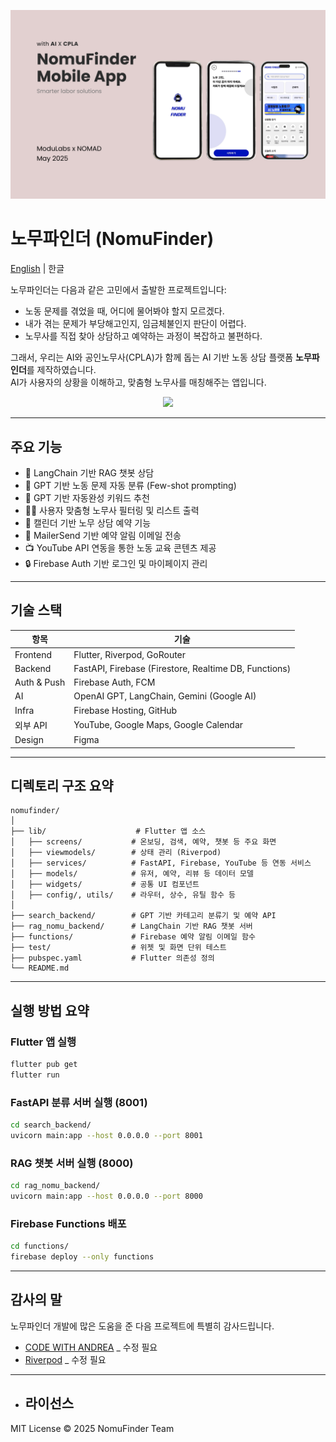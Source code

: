 <p align="center">
  <img src="https://github.com/Whatthe-we/nomufinder_project/blob/main/assets/images/README_1.png?raw=true" width="800">
</p>

# 노무파인더 (NomuFinder)

[English](README.md) | 한글

노무파인더는 다음과 같은 고민에서 출발한 프로젝트입니다:

* 노동 문제를 겪었을 때, 어디에 물어봐야 할지 모르겠다.
* 내가 겪는 문제가 부당해고인지, 임금체불인지 판단이 어렵다.
* 노무사를 직접 찾아 상담하고 예약하는 과정이 복잡하고 불편하다.

그래서,
우리는 AI와 공인노무사(CPLA)가 함께 돕는 AI 기반 노동 상담 플랫폼 **노무파인더**를 제작하였습니다.  
AI가 사용자의 상황을 이해하고, 맞춤형 노무사를 매칭해주는 앱입니다.

<p align="center">
    <img src="https://github.com/mycalls/applimode-examples/blob/main/assets/am-preview-480p-10f-240829.gif?raw=true" width="320">
</p>

---

## 주요 기능
- 💬 LangChain 기반 RAG 챗봇 상담
- 🤖 GPT 기반 노동 문제 자동 분류 (Few-shot prompting)
- 🧠 GPT 기반 자동완성 키워드 추천
- 👨‍⚖️ 사용자 맞춤형 노무사 필터링 및 리스트 출력
- 📆 캘린더 기반 노무 상담 예약 기능
- 📩 MailerSend 기반 예약 알림 이메일 전송
- 📺 YouTube API 연동을 통한 노동 교육 콘텐츠 제공
- 🔒 Firebase Auth 기반 로그인 및 마이페이지 관리

---

## 기술 스택

| 항목 | 기술 |
|------|-----------|
|    Frontend    |    Flutter, Riverpod, GoRouter    |
| Backend | FastAPI, Firebase (Firestore, Realtime DB, Functions) |
| Auth & Push | Firebase Auth, FCM |
| AI | OpenAI GPT, LangChain, Gemini (Google AI) |
| Infra | Firebase Hosting, GitHub |
| 외부 API | YouTube, Google Maps, Google Calendar |
| Design | Figma |

---

## 디렉토리 구조 요약

```
nomufinder/
│
├── lib/                    # Flutter 앱 소스
│   ├── screens/           # 온보딩, 검색, 예약, 챗봇 등 주요 화면
│   ├── viewmodels/        # 상태 관리 (Riverpod)
│   ├── services/          # FastAPI, Firebase, YouTube 등 연동 서비스
│   ├── models/            # 유저, 예약, 리뷰 등 데이터 모델
│   ├── widgets/           # 공통 UI 컴포넌트
│   ├── config/, utils/    # 라우터, 상수, 유틸 함수 등
│
├── search_backend/        # GPT 기반 카테고리 분류기 및 예약 API
├── rag_nomu_backend/      # LangChain 기반 RAG 챗봇 서버
├── functions/             # Firebase 예약 알림 이메일 함수
├── test/                  # 위젯 및 화면 단위 테스트
├── pubspec.yaml           # Flutter 의존성 정의
└── README.md
```

---

## 실행 방법 요약
### Flutter 앱 실행

```bash
flutter pub get
flutter run
```

### FastAPI 분류 서버 실행 (8001)

```bash
cd search_backend/
uvicorn main:app --host 0.0.0.0 --port 8001
```

### RAG 챗봇 서버 실행 (8000)

```bash
cd rag_nomu_backend/
uvicorn main:app --host 0.0.0.0 --port 8000
```

### Firebase Functions 배포

```bash
cd functions/
firebase deploy --only functions
```

---

## 감사의 말
노무파인더 개발에 많은 도움을 준 다음 프로젝트에 특별히 감사드립니다.
* [CODE WITH ANDREA](https://codewithandrea.com/) _ 수정 필요
* [Riverpod](https://riverpod.dev/) _ 수정 필요

---
* ## 라이선스

MIT License © 2025 NomuFinder Team
